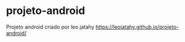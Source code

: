 # projeto-android
Projeto android criado por leo jatahy
https://leojatahy.github.io/projeto-android/
